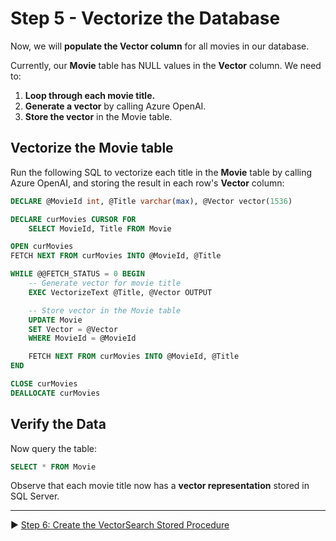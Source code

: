 # Step 5 - Vectorize the Database

Now, we will **populate the Vector column** for all movies in our database.

Currently, our **Movie** table has NULL values in the **Vector** column. We need to:

1. **Loop through each movie title.**
2. **Generate a vector** by calling Azure OpenAI.
3. **Store the vector** in the Movie table.

## Vectorize the Movie table

Run the following SQL to vectorize each title in the **Movie** table by calling Azure OpenAI, and storing the result in each row's **Vector** column:

```sql
DECLARE @MovieId int, @Title varchar(max), @Vector vector(1536)

DECLARE curMovies CURSOR FOR
    SELECT MovieId, Title FROM Movie

OPEN curMovies
FETCH NEXT FROM curMovies INTO @MovieId, @Title

WHILE @@FETCH_STATUS = 0 BEGIN
    -- Generate vector for movie title
    EXEC VectorizeText @Title, @Vector OUTPUT

    -- Store vector in the Movie table
    UPDATE Movie
    SET Vector = @Vector
    WHERE MovieId = @MovieId

    FETCH NEXT FROM curMovies INTO @MovieId, @Title
END

CLOSE curMovies
DEALLOCATE curMovies
```

## Verify the Data

Now query the table:

```sql
SELECT * FROM Movie
```

Observe that each movie title now has a **vector representation** stored in SQL Server.

___

▶ [Step 6: Create the VectorSearch Stored Procedure](https://github.com/lennilobel/sql2022-workshop-hol-vegas2025/blob/master/HOL/4.%20AI%20Features/2.%20Vectorize%20Data.md)
